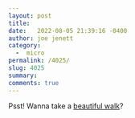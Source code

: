 ```yaml
---
layout: post
title:  
date:   2022-08-05 21:39:16 -0400
author: joe jenett
category:
  -  micro
permalink: /4025/
slug: 4025
summary:
comments: true
---
```

Psst! Wanna take a <a title="Views from today’s hike on Moonshine Creek trail - Along the Ray" href="https://alongtheray.com/views-from-today-s-hike-on-moonshine-creek-trail">beautiful walk</a>?


<a href="https://brid.gy/publish/twitter"></a>
<data class="p-bridgy-omit-link" value="false"></data>
